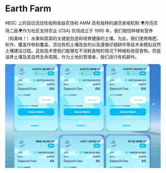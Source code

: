 # Earth Farm

#BSC 上的自动流动性收购收益农场和 AMM 具有独特的通货紧缩机制
🌍月亮农场二层🌍作为社区支持农业 (CSA) 农场成立于 1995 年，我们相信种植有营养（和美味！）水果和蔬菜的关键是创造和培育健康的土壤。为此，我们使用堆肥、轮作、覆盖作物和覆盖、添加有机土壤改良剂以及遵循仔细耕作等技术来模拟自然土壤建设过程。这些技术使我们能够在不消耗食物的情况下种植和收获食物，而是滋养土壤及其自然生命周期。作为土地的管理者，我们进行有机耕作。

![earthfarm-dapp-defi-bsc-image1_e81708b2c8ac6f043dfa7e46b296be49](earthfarm-dapp-defi-bsc-image1_e81708b2c8ac6f043dfa7e46b296be49.png)
